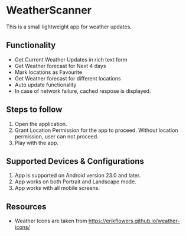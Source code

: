 # WeatherScanner

This is a small lightweight app for weather updates.

## Functionality
  - Get Current Weather Updates in rich text form
  - Get Weather forecast for Next 4 days
  - Mark locations as Favourite
  - Get Weather forecast for different locations
  - Auto update functionality
  - In case of network failure, cached respose is displayed.
  
## Steps to follow
  1. Open the application.
  2. Grant Location Permission for the app to proceed. Without location permission, user can not proceed.
  3. Play with the app.
  
## Supported Devices & Configurations
  1. App is supported on Android version 23.0 and later.
  2. App works on both Portrait and Landscape mode.
  3. App works with all mobile screens.
  
## Resources
  - Weather Icons are taken from https://erikflowers.github.io/weather-icons/
